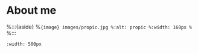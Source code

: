 # About me

%:::{aside}
%```{image} images/propic.jpg
%:alt: propic
%:width: 160px
%```
%:::

```{image} images/sittingcat.jpg
:width: 500px
```



